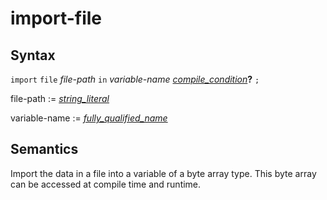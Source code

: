 # import-file

## Syntax

`import` `file` _file-path_ `in` _variable-name_ [_compile_condition_](compile_condition.md)__?__ `;`

file-path := [_string_literal_](string_literal.md)

variable-name := [_fully_qualified_name_](fully_qualified_name.md)

## Semantics

Import the data in a file into a variable of a byte array type.
This byte array can be accessed at compile time and runtime.
